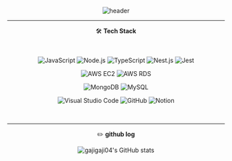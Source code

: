 <div align="center">
  
  ![header](https://capsule-render.vercel.app/api?type=Waving&text=How%20to%20use%20me)
</div>

<div align="center"> 

---

🛠️ **Tech Stack**

<br/>

![JavaScript](https://img.shields.io/badge/JavaScript-F7DF1E.svg?&style=for-the-badge&logo=JavaScript&logoColor=white)
![Node.js](https://img.shields.io/badge/Node.js-339933.svg?&style=for-the-badge&logo=Node.js&logoColor=white)
![TypeScript](https://img.shields.io/badge/TypeScript-3178C6.svg?&style=for-the-badge&logo=TypeScript&logoColor=white)
![Nest.js](https://img.shields.io/badge/Nest.js-E0234E.svg?&style=for-the-badge&logo=Nest.js&logoColor=white)
![Jest](https://img.shields.io/badge/Testing%20Framework-Jest-C21325.svg?&style=for-the-badge&logo=Jest&logoColor=white)

![AWS EC2](https://img.shields.io/badge/AWS%20Services-EC2-FF9900.svg?&style=for-the-badge&logo=Amazon%20AWS&logoColor=white)
![AWS RDS](https://img.shields.io/badge/AWS%20Services-RDS-527FFF.svg?&style=for-the-badge&logo=Amazon%20AWS&logoColor=white)

![MongoDB](https://img.shields.io/badge/MongoDB-47A248.svg?&style=for-the-badge&logo=MongoDB&logoColor=white)
![MySQL](https://img.shields.io/badge/MySQL-4479A1.svg?&style=for-the-badge&logo=MySQL&logoColor=white)

![Visual Studio Code](https://img.shields.io/badge/Visual%20Studio%20Code-007ACC.svg?&style=for-the-badge&logo=Visual%20Studio%20Code&logoColor=white)
![GitHub](https://img.shields.io/badge/GitHub-181717.svg?&style=for-the-badge&logo=GitHub&logoColor=white)
![Notion](https://img.shields.io/badge/Notion-000000.svg?&style=for-the-badge&logo=Notion&logoColor=white)

<br/>

---


✏️ **github log**

![gajigaji04's GitHub stats](https://github-readme-stats.vercel.app/api?username=gajigaji04&show_icons=true&theme=discord_old_blurple)


</div> 


